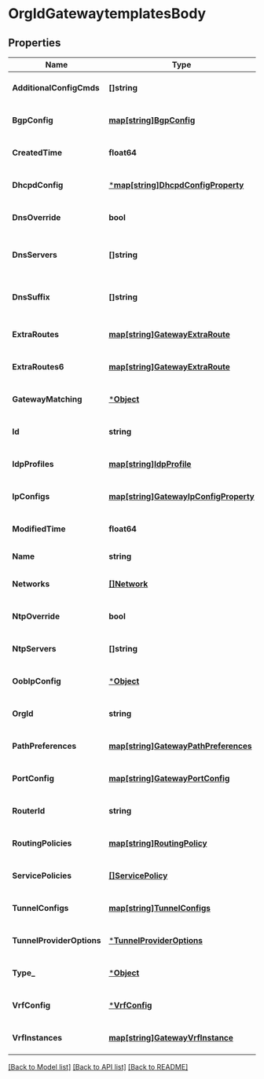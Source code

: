 # OrgIdGatewaytemplatesBody

## Properties
Name | Type | Description | Notes
------------ | ------------- | ------------- | -------------
**AdditionalConfigCmds** | **[]string** | additional CLI commands to append to the generated Junos config  **Note**: no check is done | [optional] [default to null]
**BgpConfig** | [**map[string]BgpConfig**](bgp_config.md) |  | [optional] [default to null]
**CreatedTime** | **float64** |  | [optional] [default to null]
**DhcpdConfig** | [***map[string]DhcpdConfigProperty**](map.md) |  | [optional] [default to null]
**DnsOverride** | **bool** |  | [optional] [default to false]
**DnsServers** | **[]string** | Global dns settings. To keep compatibility, dns settings in &#x60;ip_config&#x60; and &#x60;oob_ip_config&#x60; will overwrite this setting | [optional] [default to null]
**DnsSuffix** | **[]string** | Global dns settings. To keep compatibility, dns settings in &#x60;ip_config&#x60; and &#x60;oob_ip_config&#x60; will overwrite this setting | [optional] [default to null]
**ExtraRoutes** | [**map[string]GatewayExtraRoute**](gateway_extra_route.md) | Property key is the destination CIDR (e.g. \&quot;10.0.0.0/8\&quot;) | [optional] [default to null]
**ExtraRoutes6** | [**map[string]GatewayExtraRoute**](gateway_extra_route.md) | Property key is the destination CIDR (e.g. \&quot;2a02:1234:420a:10c9::/64\&quot;) | [optional] [default to null]
**GatewayMatching** | [***Object**](.md) |  | [optional] [default to null]
**Id** | **string** |  | [optional] [default to null]
**IdpProfiles** | [**map[string]IdpProfile**](idp_profile.md) | Property key is the profile name | [optional] [default to null]
**IpConfigs** | [**map[string]GatewayIpConfigProperty**](gateway_ip_config_property.md) | Property key is the network name | [optional] [default to null]
**ModifiedTime** | **float64** |  | [optional] [default to null]
**Name** | **string** |  | [default to null]
**Networks** | [**[]Network**](network.md) |  | [optional] [default to null]
**NtpOverride** | **bool** |  | [optional] [default to false]
**NtpServers** | **[]string** | list of NTP servers specific to this device. By default, those in Site Settings will be used | [optional] [default to null]
**OobIpConfig** | [***Object**](.md) |  | [optional] [default to null]
**OrgId** | **string** |  | [optional] [default to null]
**PathPreferences** | [**map[string]GatewayPathPreferences**](gateway_path_preferences.md) | Property key is the path name | [optional] [default to null]
**PortConfig** | [**map[string]GatewayPortConfig**](gateway_port_config.md) | Property key is the port(s) name or range (e.g. \&quot;ge-0/0/0-10\&quot;) | [optional] [default to null]
**RouterId** | **string** | auto assigned if not set | [optional] [default to null]
**RoutingPolicies** | [**map[string]RoutingPolicy**](routing_policy.md) | Property key is the routing policy name | [optional] [default to null]
**ServicePolicies** | [**[]ServicePolicy**](service_policy.md) |  | [optional] [default to null]
**TunnelConfigs** | [**map[string]TunnelConfigs**](tunnel_configs.md) | Property key is the tunnel name | [optional] [default to null]
**TunnelProviderOptions** | [***TunnelProviderOptions**](tunnel_provider_options.md) |  | [optional] [default to null]
**Type_** | [***Object**](.md) |  | [optional] [default to null]
**VrfConfig** | [***VrfConfig**](vrf_config.md) |  | [optional] [default to null]
**VrfInstances** | [**map[string]GatewayVrfInstance**](gateway_vrf_instance.md) | Property key is the network name | [optional] [default to null]

[[Back to Model list]](../README.md#documentation-for-models) [[Back to API list]](../README.md#documentation-for-api-endpoints) [[Back to README]](../README.md)

